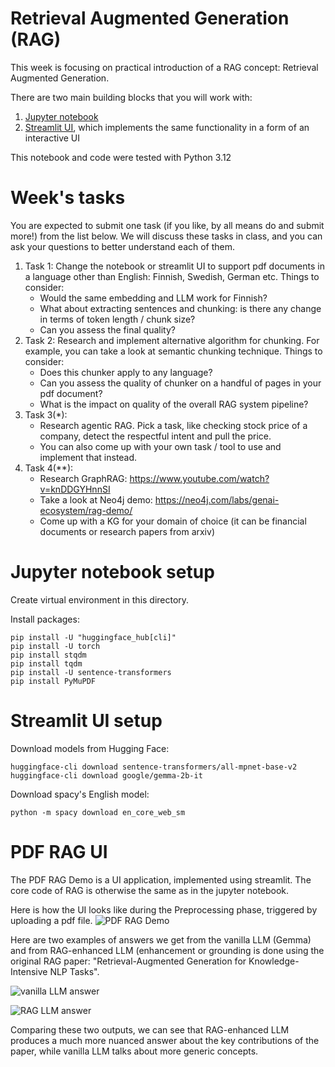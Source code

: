 # Retrieval Augmented Generation (RAG)
This week is focusing on practical introduction of a RAG concept: Retrieval Augmented Generation.

There are two main building blocks that you will work with:
1. [Jupyter notebook](00_simple_local_rag.ipynb)
2. [Streamlit UI](RAG-GUI.py), which implements the same functionality in a form of an interactive UI

This notebook and code were tested with Python 3.12

# Week's tasks
You are expected to submit one task (if you like, by all means do and submit more!) from the list below.
We will discuss these tasks in class, and you can ask your questions to better understand each of them.

1. Task 1: Change the notebook or streamlit UI to support pdf documents in a language other than English: Finnish, Swedish, German etc. Things to consider:
   * Would the same embedding and LLM work for Finnish?
   * What about extracting sentences and chunking: is there any change in terms of token length / chunk size?
   * Can you assess the final quality?
2. Task 2: Research and implement alternative algorithm for chunking. For example, you can take a look at semantic chunking technique. Things to consider:
   * Does this chunker apply to any language?
   * Can you assess the quality of chunker on a handful of pages in your pdf document?
   * What is the impact on quality of the overall RAG system pipeline?
3. Task 3(*):
   * Research agentic RAG. Pick a task, like checking stock price of a company, detect the respectful intent and pull the price.
   * You can also come up with your own task / tool to use and implement that instead. 
4. Task 4(**):
   * Research GraphRAG: https://www.youtube.com/watch?v=knDDGYHnnSI
   * Take a look at Neo4j demo: https://neo4j.com/labs/genai-ecosystem/rag-demo/
   * Come up with a KG for your domain of choice (it can be financial documents or research papers from arxiv)

# Jupyter notebook setup
Create virtual environment in this directory.

Install packages:
```
pip install -U "huggingface_hub[cli]"
pip install -U torch
pip install stqdm
pip install tqdm
pip install -U sentence-transformers
pip install PyMuPDF
```
# Streamlit UI setup
Download models from Hugging Face:
```
huggingface-cli download sentence-transformers/all-mpnet-base-v2
huggingface-cli download google/gemma-2b-it
```

Download spacy's English model:
```
python -m spacy download en_core_web_sm
```

# PDF RAG UI
The PDF RAG Demo is a UI application, implemented using streamlit. The core code of RAG is otherwise the same as in the
jupyter notebook.

Here is how the UI looks like during the Preprocessing phase, triggered by uploading a pdf file.
![PDF RAG Demo](img/pdf_rag_ui_preprocessing.png)

Here are two examples of answers we get from the vanilla LLM (Gemma) and from RAG-enhanced LLM (enhancement or
grounding is done using the original RAG paper: "Retrieval-Augmented Generation for Knowledge-Intensive NLP Tasks".

![vanilla LLM answer](img/vanilla_llm_summarize_paper.png)

![RAG LLM answer](img/rag_summarize_paper.png)

Comparing these two outputs, we can see that RAG-enhanced LLM produces a much more nuanced answer about 
the key contributions of the paper, while vanilla LLM talks about more generic concepts.